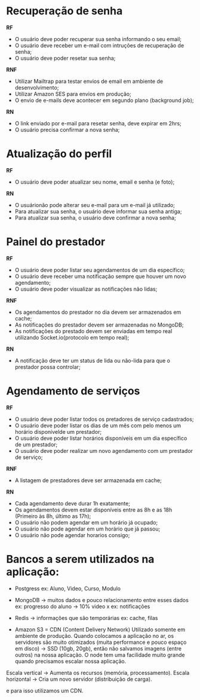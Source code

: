 # Recuperação de senha

**RF**

- O usuário deve poder recuperar sua senha informando o seu email;
- O usuário deve receber um e-mail com intruções de recuperação de senha;
- O usuário deve poder resetar sua senha;

**RNF**

- Utilizar Mailtrap para testar envios de email em ambiente de desenvolvimento;
- Utilizar Amazon SES para envios em produção;
- O envio de e-mails deve acontecer em segundo plano (background job);

**RN**

- O link enviado por e-mail para resetar senha, deve expirar em 2hrs;
- O usuário precisa confirmar a nova senha;

# Atualização do perfil

**RF**

- O usuário deve poder atualizar seu nome, email e senha (e foto);

**RN**

- O usuárionão pode alterar seu e-mail para um e-mail já utilizado;
- Para atualizar sua senha, o usuário deve informar sua senha antiga;
- Para atualizar sua senha, o usuário deve confirmar a nova senha;

# Painel do prestador

**RF**

- O usuário deve poder listar seu agendamentos de um dia específico;
- O usuário deve receber uma notificação sempre que houver um novo agendamento;
- O usuário deve poder visualizar as notificações não lidas;

**RNF**

- Os agendamentos do prestador no dia devem ser armazenados em cache;
- As notificações do prestador devem ser armazenadas no MongoDB;
- As notificações do prestado devem ser enviadas em tempo real utilizando Socket.io(protocolo em tempo real);

**RN**

- A notificação deve ter um status de lida ou não-lida para que o prestador possa controlar;

# Agendamento de serviços

**RF**

- O usuário deve poder listar todos os pretadores de serviço cadastrados;
- O usuário deve poder listar os dias de um mês com pelo menos um horário disponívelde um prestador;
- O usuário deve poder listar horários disponíveis em um dia específico de um prestador;
- O usuário deve poder realizar um novo agendamento com um prestador de serviço;

**RNF**

- A listagem de prestadores deve ser armazenada em cache;

**RN**

- Cada agendamento deve durar 1h exatamente;
- Os agendamentos devem estar disponíveis entre as 8h e as 18h (Primeiro às 8h, último as 17h);
- O usuário não podem agendar em um horário já ocupado;
- O usuário não pode agendar em um horário que já passou;
- O usuário não pode agendar horarios consigo;


# Bancos a serem utilizados na aplicação: 

- Postgress
ex: Aluno, Video, Curso, Modulo
- MongoDB -> muitos dados e pouco relacionamento entre esses dados
ex: progresso do aluno -> 10% video x
ex: notificações
- Redis -> informações que são temporárias
ex: cache, filas



- Amazon S3 = CDN (Content Delivery Network) 
Utilizado somente em ambiente de produção. Quando colocamos a aplicação no ar, os servidores são muito otimizados (muita performance e pouco espaço em disco) -> SSD (10gb, 20gb), então não salvamos imagens (entre outros) na nossa aplicação. 
O node tem uma facilidade muito grande quando precisamos escalar nossa aplicação.

Escala vertical -> Aumenta os recursos (memória, processamento).
Escala horizontal -> Cria um novo servidor (distribuição de carga).

e para isso utilizamos um CDN. 


